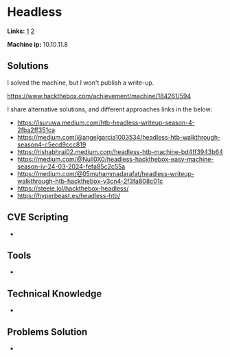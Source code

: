 # Headless 

**Links:** [1](https://www.hackthebox.com/machines/Headless)  [2](https://app.hackthebox.com/machines/Headless)

**Machine ip:** 10.10.11.8    


## Solutions
I solved the machine, but I won't publish a write-up.

https://www.hackthebox.com/achievement/machine/184261/594

I share alternative solutions, and different approaches links in the below:
+ https://isuruwa.medium.com/htb-headless-writeup-season-4-2fba2ff351ca
+ https://medium.com/@angelgarcia1003534/headless-htb-walkthrough-season4-c5ecd9ccc819
+ https://rishabhrai02.medium.com/headless-htb-machine-bd4ff3943b64
+ https://medium.com/@Null0X0/headless-hackthebox-easy-machine-season-iv-24-03-2024-fefa85c2c55a
+ https://medium.com/@05muhammadarafat/headless-writeup-walkthrough-htb-hackthebox-v3cn4-2f3fa808c01c
+ https://steele.lol/hackthebox-headless/
+ https://hyperbeast.es/headless-htb/


## CVE Scripting
+ 


## Tools
+ 


## Technical Knowledge
+ 


## Problems Solution
+ 
